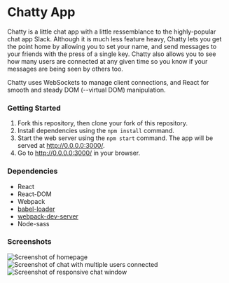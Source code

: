 Chatty App
=====================

Chatty is a little chat app with a little ressemblance to the highly-popular chat app Slack. Although it is much less feature heavy, Chatty lets you get the point home by allowing you to set your name, and send messages to your friends with the press of a single key. Chatty also allows you to see how many users are connected at any given time so you know if your messages are being seen by others too.

Chatty uses WebSockets to manage client connections, and React for smooth and steady DOM (--virtual DOM) manipulation.

### Getting Started

1. Fork this repository, then clone your fork of this repository.
2. Install dependencies using the `npm install` command.
3. Start the web server using the `npm start` command. The app will be served at <http://0.0.0.0:3000/>.
4. Go to <http://0.0.0.0:3000/> in your browser.


### Dependencies

* React
* React-DOM
* Webpack
* [babel-loader](https://github.com/babel/babel-loader)
* [webpack-dev-server](https://github.com/webpack/webpack-dev-server)
* Node-sass

### Screenshots
![Screenshot of homepage]()
![Screenshot of chat with multiple users connected]()
![Screenshot of responsive chat window]()

